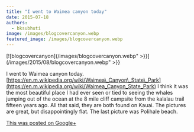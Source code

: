 ```yaml
---
title: "I went to Waimea canyon today"
date: 2015-07-18
authors: 
  - bksubhuti
image: /images/blogcovercanyon.webp
featured_image: /images/blogcovercanyon.webp
---
```


[![blogcovercanyon](/images/blogcovercanyon.webp" >}}](/images/2015/08/blogcovercanyon.webp" >}}

I went to Waimea canyon today. [https://en.m.wikipedia.org/wiki/Waimea\_Canyon\_State\_Park](https://en.m.wikipedia.org/wiki/Waimea_Canyon_State_Park) I think it was the most beautiful place I had ever seen or tied to seeing the whales jumping out of the ocean at the 8 mile cliff campsite from the kalalau trail fifteen years ago. All that said, they are both found on Kauai. The pictures are great, but disappointingly flat. The last picture was Polihale beach.

[This was posted on Google+](https://plus.google.com/+BhikkhuSubhuti/posts/5seBWnGyGDy)
